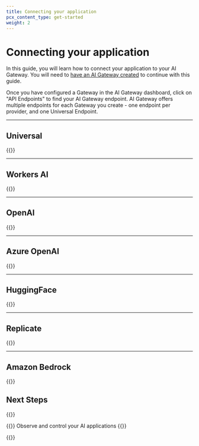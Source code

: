 ```yaml
---
title: Connecting your application
pcx_content_type: get-started
weight: 2
---
```


# Connecting your application

In this guide, you will learn how to connect your application to your AI Gateway. You will need to [have an AI Gateway created](/ai-gateway/get-started/creating-gateway) to continue with this guide.

Once you have configured a Gateway in the AI Gateway dashboard, click on "API Endpoints" to find your AI Gateway endpoint. AI Gateway offers multiple endpoints for each Gateway you create - one endpoint per provider, and one Universal Endpoint.

---
## Universal 
{{<render file="_universal.md">}}

---

## Workers AI
{{<render file="_workersai.md">}}

---

## OpenAI

{{<render file="_openai.md">}}

---

## Azure OpenAI

{{<render file="_azureopenai.md">}}

---
## HuggingFace

{{<render file="_huggingface.md">}}

---
## Replicate

{{<render file="_replicate.md">}}

---
## Amazon Bedrock

{{<render file="_bedrock.md">}}

## Next Steps

{{<resource-group>}}

{{<resource header="Observe and control" href="/ai-gateway/get-started/configuring-settings" icon="learning-center-book">}} Observe and control your AI applications {{</resource>}}

{{</resource-group>}}